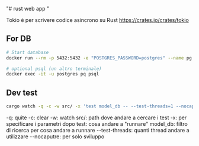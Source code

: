 "# rust web app " 

Tokio è per scrivere codice asincrono su Rust
https://crates.io/crates/tokio

## For DB
```sh
# Start database
docker run --rm -p 5432:5432 -e "POSTGRES_PASSWORD=postgres" --name pg postgres:14

# optional psql (un altro terminale)
docker exec -it -u postgres pq psql

```


## Dev test
```sh
cargo watch -q -c -w src/ -x 'test model_db -- --test-threads=1 --nocapture'
```
-q: quite
-c: clear
-w: watch
src/: path dove andare a cercare i test
-x: per specificare i parametri dopo
test: cosa andare a "runnare"
model_db: filtro di ricerca per cosa andare a runnare
--test-threads: quanti thread andare a utilizzare
--nocaputre: per solo sviluppo